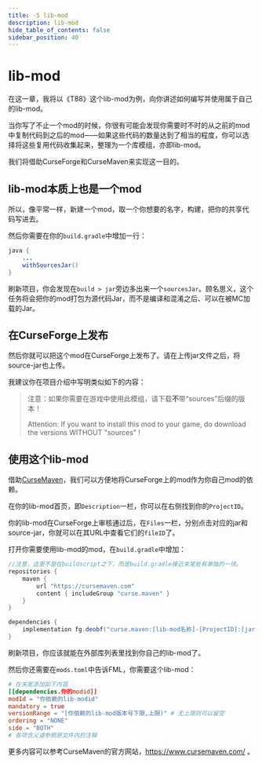 ```yaml
---
title: -5 lib-mod
description: lib-mod
hide_table_of_contents: false
sidebar_position: 40
---
```


# lib-mod

在这一章，我将以《T88》这个lib-mod为例，向你讲述如何编写并使用属于自己的lib-mod。

当你写了不止一个mod的时候，你很有可能会发现你需要时不时的从之前的mod中复制代码到之后的mod——如果这些代码的数量达到了相当的程度，你可以选择将这些复用代码收集起来，整理为一个库模组，亦即lib-mod。

我们将借助CurseForge和CurseMaven来实现这一目的。

## lib-mod本质上也是一个mod

所以，像平常一样，新建一个mod，取一个你想要的名字，构建，把你的共享代码写进去。

然后你需要在你的`build.gradle`中增加一行：

```java
java {
    ...
    withSourcesJar()
}
```

刷新项目，你会发现在`build > jar`旁边多出来一个`sourcesJar`。顾名思义，这个任务将会把你的mod打包为源代码Jar，而不是编译和混淆之后、可以在被MC加载的Jar。

## 在CurseForge上发布

然后你就可以把这个mod在CurseForge上发布了。请在上传jar文件之后，将source-jar也上传。

我建议你在项目介绍中写明类似如下的内容：

> 注意：如果你需要在游戏中使用此模组，请下载**不**带“sources”后缀的版本！
>
> Attention: If you want to install this mod to your game, do download the versions WITHOUT "sources" !

## 使用这个lib-mod

借助[CurseMaven](https://www.cursemaven.com/)，我们可以方便地将CurseForge上的mod作为你自己mod的依赖。

在你的lib-mod首页，即`Description`一栏，你可以在右侧找到你的`ProjectID`。

你的lib-mod在CurseForge上审核通过后，在`Files`一栏，分别点击对应的jar和source-jar，你就可以在其URL中查看它们的`fileID`了。

打开你需要使用lib-mod的mod，在`build.gradle`中增加：

```java
//注意，这里不是在buildscript之下，而是build.gradle接近末尾处有单独的一块。
repositories {
    maven {
        url "https://cursemaven.com" 
        content { includeGroup "curse.maven" }
	}
}

dependencies {
    implementation fg.deobf("curse.maven:[lib-mod名称]-[ProjectID]:[jar的fileID]-sources-[source-jar的fileID]")
}
```

刷新项目，你应该就能在外部库列表里找到你自己的lib-mod了。

然后你还需要在`mods.toml`中告诉FML，你需要这个lib-mod：

```toml
# 在末尾添加如下内容
[[dependencies.你的modid]]
modId = "你依赖的lib-modid"
mandatory = true
versionRange = "[你依赖的lib-mod版本号下限,上限)" # 无上限则可以留空
ordering = "NONE"
side = "BOTH"
# 各项含义请参照原文件内的注释
```

更多内容可以参考CurseMaven的官方网站，https://www.cursemaven.com/ 。
